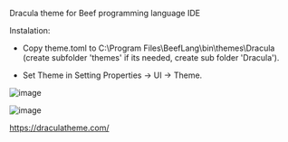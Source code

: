 Dracula theme for Beef programming language IDE

Instalation:

- Copy theme.toml to C:\Program Files\BeefLang\bin\themes\Dracula (create subfolder 'themes' if its needed, create sub folder 'Dracula'). 

- Set Theme in Setting Properties -> UI -> Theme.

![image](https://user-images.githubusercontent.com/31935516/146629410-e8feb1a8-7060-424f-9ea0-7e6e9c2edcc6.png)

![image](https://user-images.githubusercontent.com/31935516/146630024-65540430-3625-49b5-bb48-cb0d4ac4df5b.png)

https://draculatheme.com/
